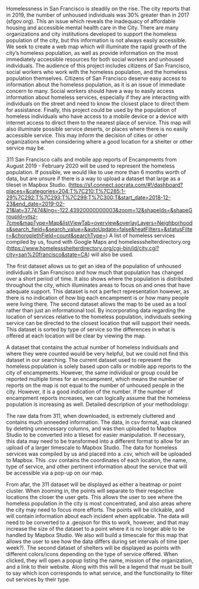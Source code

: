 Homelessness in San Francisco is steadily on the rise. The city reports that in 2019, the number of unhoused individuals was 30% greater than in 2017 (sfgov.org). This an issue which reveals the inadequacy of affordable housing and accessible mental health care in the City. There are many organizations and city institutions developed to support the homeless population of the city, but this information is not always easily accessible. We seek to create a web map which will illuminate the rapid growth of the city’s homeless population, as well as provide information on the most immediately accessible resources for both social workers and unhoused individuals. The audience of this project includes citizens of San Francisco, social workers who work with the homeless population, and the homeless population themselves. Citizens of San Francisco deserve easy access to information about the homeless population, as it is an issue of immediate concern to many. Social workers should have a way to easily access information about homeless services, especially if they are interacting with individuals on the street and need to know the closest place to direct them for assistance. Finally, this project could be used by the population of homeless individuals who have access to a mobile device or a device with internet access to direct them to the nearest place of service. This map will also illuminate possible service deserts, or places where there is no easily accessible service. This may inform the decision of cities or other organizations when considering where a good location for a shelter or other service may be.


311 San Francisco calls and mobile app reports of Encampments from August 2019 - February 2020 will be used to represent the homeless population. If possible, we would like to use more than 6 months worth of data, but are unsure if there is a way to upload a dataset that large as a tileset in Mapbox Studio. (https://sf.connect.socrata.com/#!/dashboard?places=&categories=204:T%7C210:T%7C285:1-29%7C292:T%7C293:T%7C299:T%7C300:T&start_date=2018-12-23&end_date=2019-02-21&lat=37.7474&lng=-122.43920000000003&zoom=12&shapeIds=&shapeGroupId=vtsz-7cme&mapType=Map&listViewTab=overview&overlayLayers=Neighborhoods&search_field=&search_value=&autoUpdate=false&heatFilters=&statusFilter=&choroplethField=count&searchType=)
A list of homeless services compiled by us, found with Google Maps and homelessshelterdirectory.org (https://www.homelessshelterdirectory.org/cgi-bin/id/city.cgi?city=san%20francisco&state=CA) will also be used.


The first dataset allows us to get an idea of the population of unhoused individuals in San Francisco and how much that population has changed over a short period of time. It also shows where the population is distributed throughout the city, which illuminates areas to focus on and ones that have adequate support. This dataset is not a perfect representation however, as there is no indication of how big each encampment is or how many people were living there.
The second dataset allows the map to be used as a tool rather than just an informational tool. By incorporating data regarding the location of services relative to the homeless population, individuals seeking service can be directed to the closest location that will support their needs. This dataset is sorted by type of service so the differences in what is offered at each location will be clear by viewing the map.

A dataset that contains the actual number of homeless individuals and where they were counted would be very helpful, but we could not find this dataset in our searching. The current dataset used to represent the homeless population is solely based upon calls or mobile app reports to the city of encampments. However, the same individual or group could be reported multiple times for an encampment, which means the number of reports on the map is not equal to the number of unhoused people in the city. However, it is a good indication of the number. If the number of encampment reports increases, we can logically assume that the homeless population is increasing as well.
Detailed description of your methodology:

The raw data from 311, when downloaded, is extremely cluttered and contains much unneeded information. The data, in csv format, was cleaned by deleting unnecessary columns, and was then uploaded to Mapbox Studio to be converted into a tileset for easier manipulation. If necessary, this data may need to be transformed into a different format to allow for an upload of a larger timescale to Mapbox Studio.
The data for homeless services was compiled by us and placed into a .csv, which will be uploaded to Mapbox. This .csv contains the coordinates of each location, the name, type of service, and other pertinent information about the service that will be accessible via a pop-up on our map.

From afar, the 311 dataset will be displayed as either a heatmap or point cluster. When zooming in, the points will separate to their respective locations the closer the user gets. This allows the user to see where the homeless population in the city is most concentrated, and also areas where the city may need to focus more efforts. The points will be clickable, and will contain information about each incident when applicable. The data will need to be converted to a .geojson for this to work, however, and that may increase the size of the dataset to a point where it is no longer able to be handled by Mapbox Studio. We also will build a timescale for this map that allows the user to see how the data differs during set intervals of time (per week?).
The second dataset of shelters will be displayed as points with different colors/icons depending on the type of service offered. When clicked, they will open a popup listing the name, mission of the organization, and a link to their website. Along with this will be a legend that must be built to say which icon corresponds to what service, and the functionality to filter out services by their type.

